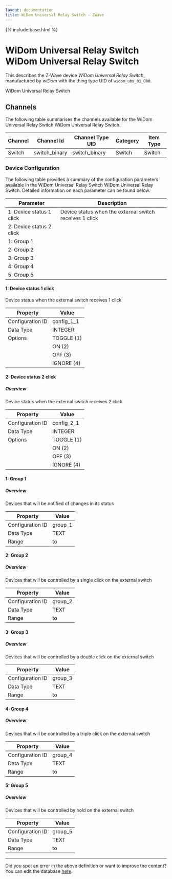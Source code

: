 ```yaml
---
layout: documentation
title: WiDom Universal Relay Switch - ZWave
---
```


{% include base.html %}

# WiDom Universal Relay Switch WiDom Universal Relay Switch

This describes the Z-Wave device *WiDom Universal Relay Switch*, manufactured by *wiDom* with the thing type UID of ```widom_ubs_01_000```. 

WiDom Universal Relay Switch


## Channels
The following table summarises the channels available for the WiDom Universal Relay Switch WiDom Universal Relay Switch.

| Channel | Channel Id | Channel Type UID | Category | Item Type |
|---------|------------|------------------|----------|-----------|
| Switch | switch_binary | switch_binary | Switch | Switch |


### Device Configuration
The following table provides a summary of the configuration parameters available in the WiDom Universal Relay Switch WiDom Universal Relay Switch.
Detailed information on each parameter can be found below.

| Parameter   | Description |
|-------------|-------------|
| 1: Device status 1 click | Device status when the external switch receives 1 click |
| 2: Device status 2 click |  |
| 1: Group 1 |  |
| 2: Group 2 |  |
| 3: Group 3 |  |
| 4: Group 4 |  |
| 5: Group 5 |  |


#### 1: Device status 1 click

Device status when the external switch receives 1 click


| Property         | Value    |
|------------------|----------|
| Configuration ID | config_1_1 |
| Data Type        | INTEGER || Default Value | 1 |
| Options | TOGGLE (1) |
|  | ON (2) |
|  | OFF (3) |
|  | IGNORE (4) |


#### 2: Device status 2 click

  


##### Overview 

Device status when the external switch receives 2 click


| Property         | Value    |
|------------------|----------|
| Configuration ID | config_2_1 |
| Data Type        | INTEGER || Default Value | 1 |
| Options | TOGGLE (1) |
|  | ON (2) |
|  | OFF (3) |
|  | IGNORE (4) |


#### 1: Group 1

  


##### Overview 

Devices that will be notified of changes in its status


| Property         | Value    |
|------------------|----------|
| Configuration ID | group_1 |
| Data Type        | TEXT |
| Range |  to  |


#### 2: Group 2

  


##### Overview 

Devices that will be controlled by a single click on the external switch


| Property         | Value    |
|------------------|----------|
| Configuration ID | group_2 |
| Data Type        | TEXT |
| Range |  to  |


#### 3: Group 3

  


##### Overview 

Devices that will be controlled by a double click on the external switch


| Property         | Value    |
|------------------|----------|
| Configuration ID | group_3 |
| Data Type        | TEXT |
| Range |  to  |


#### 4: Group 4

  


##### Overview 

Devices that will be controlled by a triple click on the external switch


| Property         | Value    |
|------------------|----------|
| Configuration ID | group_4 |
| Data Type        | TEXT |
| Range |  to  |


#### 5: Group 5

  


##### Overview 

Devices that will be controlled by hold on the external switch


| Property         | Value    |
|------------------|----------|
| Configuration ID | group_5 |
| Data Type        | TEXT |
| Range |  to  |


---

Did you spot an error in the above definition or want to improve the content?
You can edit the database [here](http://www.cd-jackson.com/index.php/zwave/zwave-device-database/zwave-device-list/devicesummary/298).
